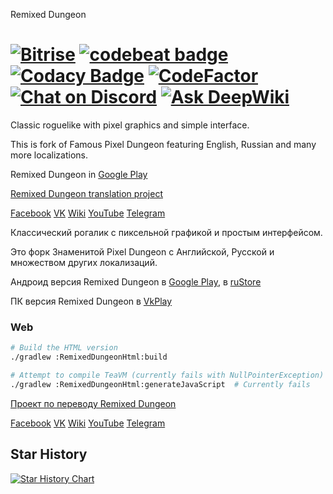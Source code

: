 Remixed Dungeon 

[![Bitrise](https://app.bitrise.io/app/e26fee6867be46dc/status.svg?token=6vQccAuFDO9IBcSGhQbwSg&branch=master)](https://app.bitrise.io/app/e26fee6867be46dc)
[![codebeat badge](https://codebeat.co/badges/53dde841-192d-4c22-8025-b4036864919f)](https://codebeat.co/projects/github-com-nyrds-pixel-dungeon-remix-master) 
[![Codacy Badge](https://app.codacy.com/project/badge/Grade/c4cb66f961fe4df2ba8e3a4ddf744e2e)](https://www.codacy.com/gh/NYRDS/remixed-dungeon/dashboard?utm_source=github.com&amp;utm_medium=referral&amp;utm_content=NYRDS/remixed-dungeon&amp;utm_campaign=Badge_Grade)
[![CodeFactor](https://www.codefactor.io/repository/github/nyrds/remixed-dungeon/badge)](https://www.codefactor.io/repository/github/nyrds/remixed-dungeon)
[![Chat on Discord](https://img.shields.io/discord/643581763247013908?style=social)](https://discord.gg/AMXrhQZ)
[![Ask DeepWiki](https://deepwiki.com/badge.svg)](https://deepwiki.com/NYRDS/remixed-dungeon)
=====================

Classic roguelike with pixel graphics and simple interface.

This is fork of Famous Pixel Dungeon featuring English, Russian and many more localizations.

Remixed Dungeon in [Google Play](https://play.google.com/store/apps/details?id=com.nyrds.pixeldungeon.ml&referrer=utm_source%3Dgithub%26utm_content%3Dreadme)

[Remixed Dungeon translation project](https://www.transifex.com/projects/p/remixed-dungeon/)

[Facebook](https://www.facebook.com/RemixedDungeon)
[VK](https://vk.com/pixel_dungeon_remix)
[Wiki](https://wiki.nyrds.net/)
[YouTube](https://www.youtube.com/c/NYRDS)
[Telegram](https://t.me/RemixedDungeon)



Классический рогалик с пиксельной графикой и простым интерфейсом.

Это форк Знаменитой Pixel Dungeon с Английской, Русской и множеством других локализаций.

Андроид версия Remixed Dungeon в [Google Play](https://play.google.com/store/apps/details?id=com.nyrds.pixeldungeon.ml&referrer=utm_source%3Dgithub%26utm_content%3Dreadme), в [ruStore](https://apps.rustore.ru/app/com.nyrds.pixeldungeon.ml)

ПК версия Remixed Dungeon в [VkPlay](https://vkplay.ru/play/game/remixed-dungeon-pixel-rogue/)

### Web
```bash
# Build the HTML version
./gradlew :RemixedDungeonHtml:build

# Attempt to compile TeaVM (currently fails with NullPointerException)
./gradlew :RemixedDungeonHtml:generateJavaScript  # Currently fails
```

[Проект по переводу Remixed Dungeon](https://www.transifex.com/projects/p/remixed-dungeon/)

[Facebook](https://www.facebook.com/RemixedDungeon)
[VK](https://vk.com/pixel_dungeon_remix)
[Wiki](https://wiki.nyrds.net/)
[YouTube](https://www.youtube.com/c/NYRDS)
[Telegram](https://t.me/RemixedDungeon)


## Star History

[![Star History Chart](https://api.star-history.com/svg?repos=NYRDS/remixed-dungeon&type=Date)](https://star-history.com/#NYRDS/remixed-dungeon&Date)
